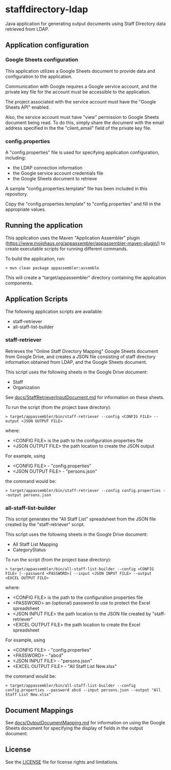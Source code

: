 # staffdirectory-ldap

Java application for generating output documents using Staff Directory
data retrieved from LDAP.

## Application configuration

### Google Sheets configuration

This application utilizes a Google Sheets document to provide data and
configuration to the application.

Communication with Google requires a Google service account, and the
private key file for the account must be accessible to the application.

The project associated with the service account must have the
"Google Sheets API" enabled.

Also, the service account must have "view" permission to Google Sheets document
being read. To do this, simply share the document with the email address
specified in the the "client_email" field of the private key file.

### config.properties

A "config.properties" file is used for specifying application configuration,
including:

* the LDAP connection information
* the Google service account credentials file
* the Google Sheets document to retrieve

A sample "config.properties.template" file has been included in this repository.

Copy the "config.properties.template" to "config.properties" and fill in the
appropriate values.

## Running the application

This application uses the Maven "Application Assembler" plugin
(<https://www.mojohaus.org/appassembler/appassembler-maven-plugin/>)
to create executable scripts for running different commands.

To build the application, run:

```
> mvn clean package appassembler:assemble
```

This will create a "target/appassembler" directory containing the application
components.

## Application Scripts

The following application scripts are available:

* staff-retriever
* all-staff-list-builder

### staff-retriever

Retrieves the "Online Staff Directory Mapping" Google Sheets document from
Google Drive, and creates a JSON file consisting of staff directory information
obtained from LDAP, and the Google Sheets document.

This script uses the following sheets in the Google Drive document:

* Staff
* Organization

See [docs/StaffRetrieverInputDocument.md](docs/StaffRetrieverInputDocument.md)
for information on these sheets.

To run the script (from the project base directory):

```
> target/appassembler/bin/staff-retriever --config <CONFIG FILE> --output <JSON OUTPUT FILE>
```

where:

* \<CONFIG FILE> is the path to the configuration properties file
* \<JSON OUTPUT FILE> the path location to create the JSON output

For example, using

* \<CONFIG FILE> - "config.properties"
* \<JSON OUTPUT FILE> - "persons.json"

the command would be:

```
> target/appassembler/bin/staff-retriever --config config.properties --output persons.json
```

### all-staff-list-builder

This script generates the "All Staff List" spreadsheet from the JSON file
created by the "staff-retriever" script.

This script uses the following sheets in the Google Drive document:

* All Staff List Mapping
* CategoryStatus

To run the script (from the project base directory):

```
> target/appassembler/bin/all-staff-list-builder --config <CONFIG FILE> [--password <PASSWORD>] --input <JSON INPUT FILE> --output <EXCEL OUTPUT FILE>
```

where:

* \<CONFIG FILE> is the path to the configuration properties file
* \<PASSWORD> an (optional) password to use to protect the Excel spreadsheet
* \<JSON INPUT FILE> the path location to the JSON file created by "staff-retriever"
* \<EXCEL OUTPUT FILE> the path location to create the Excel spreadsheet

For example, using

* \<CONFIG FILE> - "config.properties"
* \<PASSWORD> - "abcd"
* \<JSON INPUT FILE> - "persons.json"
* \<EXCEL OUTPUT FILE> - "All Staff List New.xlsx"

the command would be:

```
> target/appassembler/bin/all-staff-list-builder --config config.properties --password abcd --input persons.json --output "All Staff List New.xlsx"
```

## Document Mappings

See [docs/OutputDocumentMapping.md](docs/OutputDocumentMapping.md) for
information on using the Google Sheets document for specifying the display of
fields in the output document.

## License

See the [LICENSE](LICENSE.txt) file for license rights and limitations.
